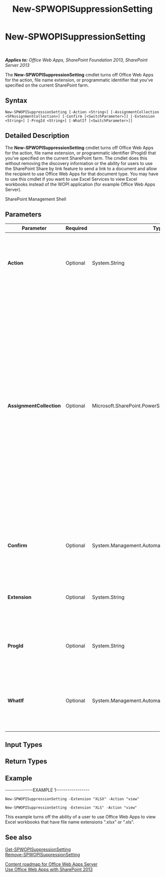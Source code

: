 ﻿---
title: New-SPWOPISuppressionSetting
TOCTitle: New-SPWOPISuppressionSetting
ms:assetid: 7e6bb8f5-3124-4568-80c6-02cae46b803b
ms:mtpsurl: https://technet.microsoft.com/en-us/library/JJ219443(v=office.15)
ms:contentKeyID: 48409066
ms.date: 10/13/2017
mtps_version: v=office.15
---

# New-SPWOPISuppressionSetting

 

_**Applies to:** Office Web Apps, SharePoint Foundation 2013, SharePoint Server 2013_


The **New-SPWOPISuppressionSetting** cmdlet turns off Office Web Apps for the action, file name extension, or programmatic identifier that you’ve specified on the current SharePoint farm.

## Syntax

    New-SPWOPISuppressionSetting [-Action <String>] [-AssignmentCollection <SPAssignmentCollection>] [-Confirm [<SwitchParameter>]] [-Extension <String>] [-ProgId <String>] [-WhatIf [<SwitchParameter>]]

## Detailed Description

The **New-SPWOPISuppressionSetting** cmdlet turns off Office Web Apps for the action, file name extension, or programmatic identifier (ProgId) that you’ve specified on the current SharePoint farm. The cmdlet does this without removing the discovery information or the ability for users to use the SharePoint Share by link feature to send a link to a document and allow the recipient to use Office Web Apps for that document type. You may have to use this cmdlet if you want to use Excel Services to view Excel workbooks instead of the WOPI application (for example Office Web Apps Server).

SharePoint Management Shell

## Parameters


<table>
<colgroup>
<col style="width: 25%" />
<col style="width: 25%" />
<col style="width: 25%" />
<col style="width: 25%" />
</colgroup>
<thead>
<tr class="header">
<th>Parameter</th>
<th>Required</th>
<th>Type</th>
<th>Description</th>
</tr>
</thead>
<tbody>
<tr class="odd">
<td><p><strong>Action</strong></p></td>
<td><p>Optional</p></td>
<td><p>System.String</p></td>
<td><p>Specifies the action to suppress for a given extension or programmatic identifier (ProgId). For example, “view,” “edit,” and “embedview.” For a full list of actions, run <strong>Get-SPWOPIBinding</strong>.</p></td>
</tr>
<tr class="even">
<td><p><strong>AssignmentCollection</strong></p></td>
<td><p>Optional</p></td>
<td><p>Microsoft.SharePoint.PowerShell.SPAssignmentCollection</p></td>
<td><p>Manages objects for the purpose of proper disposal. Use of objects, such as <strong>SPWeb</strong> or <strong>SPSite</strong>, can use large amounts of memory and use of these objects in Windows PowerShell scripts requires proper memory management. Using the <strong>SPAssignment</strong> object, you can assign objects to a variable and dispose of the objects after they are needed to free up memory. When <strong>SPWeb</strong>, <strong>SPSite</strong>, or <strong>SPSiteAdministration</strong> objects are used, the objects are automatically disposed of if an assignment collection or the <strong>Global</strong> parameter is not used.</p>
<div class="alert">

> [!NOTE]
> When the <STRONG>Global</STRONG> parameter is used, all objects are contained in the global store. If objects are not immediately used, or disposed of by using the <STRONG>Stop-SPAssignment</STRONG> command, an out-of-memory scenario can occur.


</div></td>
</tr>
<tr class="odd">
<td><p><strong>Confirm</strong></p></td>
<td><p>Optional</p></td>
<td><p>System.Management.Automation.SwitchParameter</p></td>
<td><p>Prompts you for confirmation before executing the command. For more information, type the following command: <strong>get-help about_commonparameters</strong></p></td>
</tr>
<tr class="even">
<td><p><strong>Extension</strong></p></td>
<td><p>Optional</p></td>
<td><p>System.String</p></td>
<td><p>Specifies the file name extension to suppress. Run Get-SPWOPIBinding to get the list of file name extensions the WOPI application supports.</p></td>
</tr>
<tr class="odd">
<td><p><strong>ProgId</strong></p></td>
<td><p>Optional</p></td>
<td><p>System.String</p></td>
<td><p>Specifies the programmatic identifier (ProgId) for an application to suppress. Run Get-SPWOPIBinding to get the list of ProgIds that the WOPI application supports.</p></td>
</tr>
<tr class="even">
<td><p><strong>WhatIf</strong></p></td>
<td><p>Optional</p></td>
<td><p>System.Management.Automation.SwitchParameter</p></td>
<td><p>Displays a message that describes the effect of the command instead of executing the command. For more information, type the following command: <strong>get-help about_commonparameters</strong>.</p></td>
</tr>
</tbody>
</table>


## Input Types

## Return Types

## Example

\--------------EXAMPLE 1-----------------

    New-SPWOPISuppressionSetting -Extension "XLSX" -Action "view"

    New-SPWOPISuppressionSetting -Extension "XLS" -Action "view"

This example turns off the ability of a user to use Office Web Apps to view Excel workbooks that have file name extensions “.xlsx” or “.xls”.

## See also


[Get-SPWOPISuppressionSetting](get-spwopisuppressionsetting.md)  
[Remove-SPWOPISuppressionSetting](remove-spwopisuppressionsetting.md)  


[Content roadmap for Office Web Apps Server](content-roadmap-for-office-web-apps-server.md)  
[Use Office Web Apps with SharePoint 2013](use-office-web-apps-with-sharepoint-2013.md)

